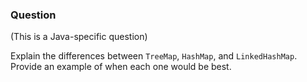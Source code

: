 ### Question

(This is a Java-specific question)

Explain the differences between `TreeMap`, `HashMap`, and `LinkedHashMap`. Provide an example of when each one would be best.
